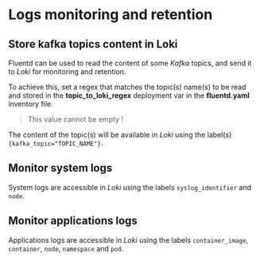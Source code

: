 # Logs monitoring and retention

## Store kafka topics content in Loki

Fluentd can be used to read the content of some *Kafka* topics, and send it to *Loki* for monitoring and retention.

To achieve this, set a regex that matches the topic(s) name(s) to be read and stored in the **topic_to_loki_regex** deployment var in the **fluentd.yaml** inventory file.
> This value cannot be empty !

The content of the topic(s) will be available in *Loki* using the label(s) `{kafka_topic="TOPIC_NAME"}`.

## Monitor system logs

System logs are accessible in *Loki* using the labels `syslog_identifier` and `node`.

## Monitor applications logs

Applications logs are accessible in *Loki* using the labels `container_image`, `container`, `node`, `namespace` and `pod`.
